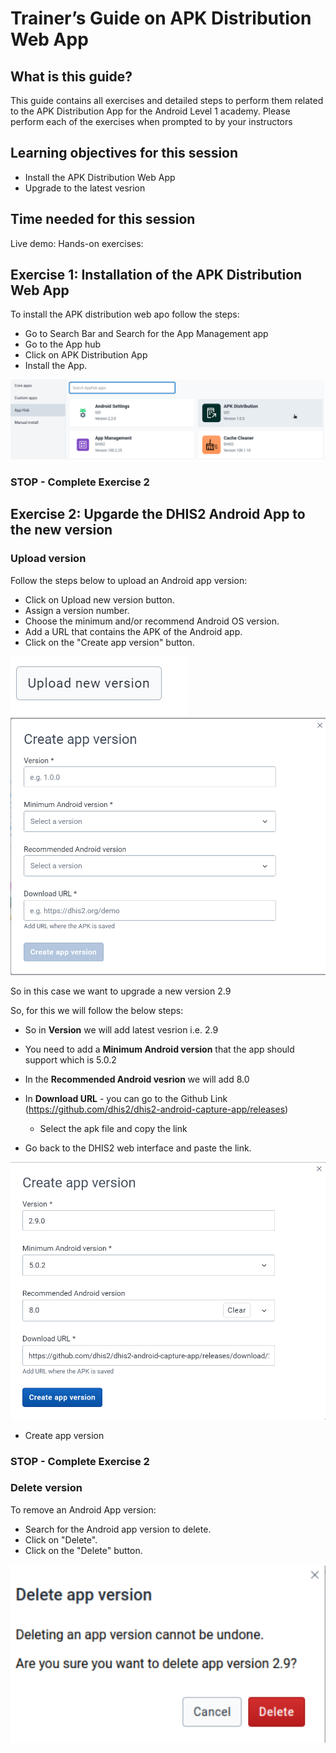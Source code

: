 # Trainer’s Guide on APK Distribution Web App

## What is this guide?

This guide contains all exercises and detailed steps to perform them related to the APK Distribution App for the Android Level 1 academy. Please perform each of the exercises when prompted to by your instructors

## Learning objectives for this session

* Install the APK Distribution Web App
* Upgrade to the latest vesrion

## Time needed for this session

Live demo:
Hands-on exercises:

## Exercise 1: Installation of the APK Distribution Web App

To install the APK distribution web apo follow the steps:

* Go to Search Bar and Search for the App Management app
* Go to the App hub
* Click on APK Distribution App
* Install the App.

![](images/apk/apkinstall.png)

### STOP - Complete Exercise 2

## Exercise 2: Upgarde the DHIS2 Android App to the new version

### Upload version

Follow the steps below to upload an Android app version:

* Click on Upload new version button.
* Assign a version number.
* Choose the minimum and/or recommend Android OS version.
* Add a URL that contains the APK of the Android app.
* Click on the "Create app version" button.

![](images/apk/uploadversion2.png)
![](images/apk/uploadversion.png)

So in this case we want to upgrade a new version 
2.9

So, for this we will follow the below steps:

* So in **Version** we will add latest vesrion i.e. 2.9
* You need to add a **Minimum Android version** that the app should support which is 5.0.2
* In the **Recommended Android vesrion** we will add 8.0
* In **Download URL** - you can go to the 
Github Link (https://github.com/dhis2/dhis2-android-capture-app/releases)
 
  * Select the apk file and copy the link 

* Go back to the DHIS2 web interface and paste the link.

![](images/apk/createversion.png)

* Create app version

### STOP - Complete Exercise 2

### Delete version

To remove an Android App version:

* Search for the Android app version to delete.
* Click on "Delete".
* Click on the "Delete" button.

![](images/apk/deleteversion.png)




